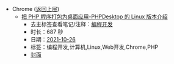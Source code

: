 - Chrome ([返回上层](../))
    - [把 PHP 程序打包为桌面应用-PHPDesktop 的 Linux 版本介绍](https://www.bilibili.com/video/BV11R4y1J7c3)
        - 去主标签查看笔记/注释：[编程开发](../tags/编程开发.md)
        - 时长：687 秒
        - 日期：[2021-10-26](../month/202110.md)
        - 标签：编程开发,计算机,Linux,Web开发,Chrome,PHP
        - [封面](http://i0.hdslb.com/bfs/archive/d41d28b8f687914b5ab7b376a5c9c0ea67aa926a.jpg)
